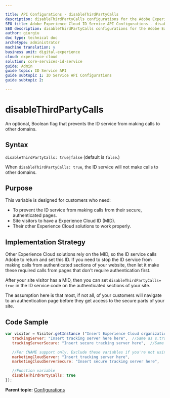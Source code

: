 ```yaml
---

title: API Configurations - disableThirdPartyCalls
description: disableThirdPartyCalls configurations for the Adobe Experience Cloud ID Service API
SEO title: Adobe Experience Cloud ID Service API Configurations - disableThirdPartyCalls
SEO description: disableThirdPartyCalls configurations for the Adobe Experience Cloud ID Service API
author: giurgiu
doc type: technical doc
archetype: administrator
machine translation: y
business unit: digital-experience
cloud: experience-cloud
solution: core-services-id-service
guide: Admin
guide topic: ID Service API
guide subtopic 1: ID Service API Configurations
guide subtopic 2:

---
```


# disableThirdPartyCalls

An optional, Boolean flag that prevents the ID service from making calls to other domains.

## Syntax
`disableThirdPartyCalls: true|false` \(default is `false`.\)

When `disableThirdPartyCalls: true`, the ID service will not make calls to other domains.

## Purpose 

This variable is designed for customers who need:

+ To prevent the ID service from making calls from their secure, authenticated pages.
+ Site visitors to have a Experience Cloud ID \(MID\).
+ Their other Experience Cloud solutions to work properly.

## Implementation Strategy

Other Experience Cloud solutions rely on the MID, so the ID service calls Adobe to return and set this ID. If you need to stop the ID service from making calls from authenticated sections of your website, then let it make these required calls from pages that don't require authentication first. 

After your site visitor has a MID, then you can set `disableThirdPartyCalls= true` in the ID service code on the authenticated sections of your site. 

The assumption here is that most, if not all, of your customers will navigate to an authentication page before they get access to the secure parts of your site.

## Code Sample

```javascript
var visitor = Visitor.getInstance ("Insert Experience Cloud organization ID here",{
   trackingServer: "Insert tracking server here here",  //Same as s.trackingServer
   trackingServerSecure: "Insert secure tracking server here",  //Same as s.trackingServerSecure

   //For CNAME support only. Exclude these variables if you're not using CNAME
   marketingCloudServer: "Insert tracking server here",
   marketingCloudServerSecure: "Insert secure tracking server here",

   //Function variable
   disableThirdPartyCalls: true
});

```

**Parent topic:** [Configurations](mcvid-function-vars.html)

